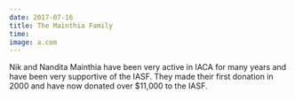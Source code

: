 ```yaml
---
date: 2017-07-16
title: The Mainthia Family
time:
image: a.com
---
```

Nik and Nandita Mainthia have been very active in IACA for many years
and have been very supportive of the IASF. They made their first donation
in 2000 and have now donated over $11,000 to the IASF.